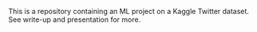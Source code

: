 This is a repository containing an ML project on a Kaggle Twitter dataset. See write-up and presentation for more.
